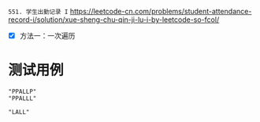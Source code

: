 
`551. 学生出勤记录 I` https://leetcode-cn.com/problems/student-attendance-record-i/solution/xue-sheng-chu-qin-ji-lu-i-by-leetcode-so-fcol/
- [x] 方法一：一次遍历

# 测试用例

```
"PPALLP"
"PPALLL"

"LALL"
```
